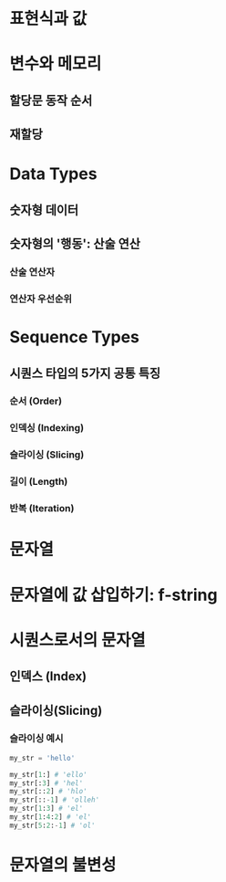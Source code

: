 # 표현식과 값

# 변수와 메모리
## 할당문 동작 순서
## 재할당

# Data Types
## 숫자형 데이터
## 숫자형의 '행동': 산술 연산
### 산술 연산자
### 연산자 우선순위

# Sequence Types
## 시퀀스 타입의 5가지 공통 특징
### 순서 (Order)
### 인덱싱 (Indexing)
### 슬라이싱 (Slicing)
### 길이 (Length)
### 반복 (Iteration)

# 문자열

# 문자열에 값 삽입하기: f-string

# 시퀀스로서의 문자열
## 인덱스 (Index)
## 슬라이싱(Slicing)
### 슬라이싱 예시
```python
my_str = 'hello'
```
```python
my_str[1:] # 'ello'
my_str[:3] # 'hel'
my_str[::2] # 'hlo'
my_str[::-1] # 'olleh'
my_str[1:3] # 'el'
my_str[1:4:2] # 'el'
my_str[5:2:-1] # 'ol'
```

# 문자열의 불변성